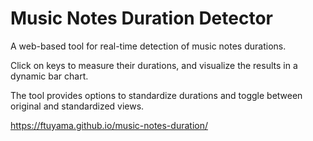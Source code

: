 # Music Notes Duration Detector

A web-based tool for real-time detection of music notes durations.

Click on keys to measure their durations, and visualize the results in a dynamic bar chart.

The tool provides options to standardize durations and toggle between original and standardized views.

<https://ftuyama.github.io/music-notes-duration/>
